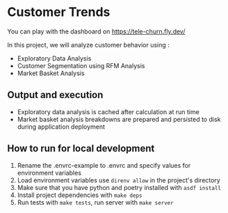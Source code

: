 # Customer Trends

You can play with the dashboard on https://tele-churn.fly.dev/

In this project, we will analyze customer behavior using :
* Exploratory Data Analysis
* Customer Segmentation using RFM Analysis
* Market Basket Analysis

## Output and execution

* Exploratory data analysis is cached after calculation at run time
* Market basket analysis breakdowns are prepared and persisted to disk during application deployment

## How to run for local development

1. Rename the .envrc-example to .envrc and specify values for environment variables
2. Load environment variables use `direnv allow` in the project's directory
3. Make sure that you have python and poetry installed with `asdf install`
4. Install project dependencies with `make deps`
5. Run tests with `make tests`, run server with `make server`
